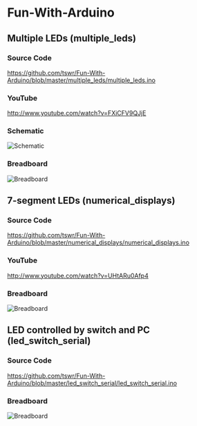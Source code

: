 Fun-With-Arduino
================

Multiple LEDs (multiple_leds)
----------------------------

### Source Code
https://github.com/tswr/Fun-With-Arduino/blob/master/multiple_leds/multiple_leds.ino

### YouTube
http://www.youtube.com/watch?v=FXiCFV9QJjE

### Schematic
![Schematic](https://raw.github.com/tswr/Fun-With-Arduino/master/multiple_leds/multiple_leds_schematic_small.png)

### Breadboard
![Breadboard](https://raw.github.com/tswr/Fun-With-Arduino/master/multiple_leds/multiple_leds_breadboard_small.png)

7-segment LEDs (numerical_displays)
-----------------------------------

### Source Code
https://github.com/tswr/Fun-With-Arduino/blob/master/numerical_displays/numerical_displays.ino

### YouTube
http://www.youtube.com/watch?v=UHtARu0Afp4

### Breadboard
![Breadboard](https://raw.github.com/tswr/Fun-With-Arduino/master/numerical_displays/numerical_displays_breadboard.jpg)

LED controlled by switch and PC (led_switch_serial)
---------------------------------------------------

### Source Code
https://github.com/tswr/Fun-With-Arduino/blob/master/led_switch_serial/led_switch_serial.ino

### Breadboard
![Breadboard](https://raw.github.com/tswr/Fun-With-Arduino/master/led_switch_serial/led_switch_serial_breadboard.jpg)

